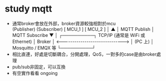 # study mqtt

- 通常broker會放在外部，broker資源較強相對於mcu     
     (Publisher)                      (Subscriber)
      [ MCU_1 ]                            [ MCU_2 ]
         │                                     ▲
         │ MQTT Publish                        │ MQTT Subscribe
         ▼                                     │
     ┌──────────┐        TCP/IP (通常是 WiFi 或 Ethernet)
     │  Broker  │  <------------------------------>
     │ (PC 上)  │        Mosquitto / EMQX 等
     └──────────┘
- 相比直連，好處是切斷耦合，分開處理，QoS，一對多的case是由broker處理
- pub/sub非固定，可以互換
- 有空實作看看 ongoing
